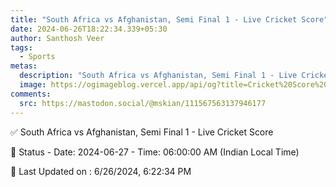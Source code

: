 ```yaml
---
title: "South Africa vs Afghanistan, Semi Final 1 - Live Cricket Score"
date: 2024-06-26T18:22:34.339+05:30
author: Santhosh Veer
tags:
  - Sports
metas:
  description: "South Africa vs Afghanistan, Semi Final 1 - Live Cricket Score - Date: 2024-06-27 - Time: 06:00:00 AM (Indian Local Time)"
  image: https://ogimageblog.vercel.app/api/og?title=Cricket%20Score%20%F0%9F%8F%8F
comments:
  src: https://mastodon.social/@mskian/111567563137946177
---
```


✅ South Africa vs Afghanistan, Semi Final 1 - Live Cricket Score

📑 Status - Date: 2024-06-27 - Time: 06:00:00 AM (Indian Local Time)

<!--more-->

📝 Last Updated on : 6/26/2024, 6:22:34 PM
